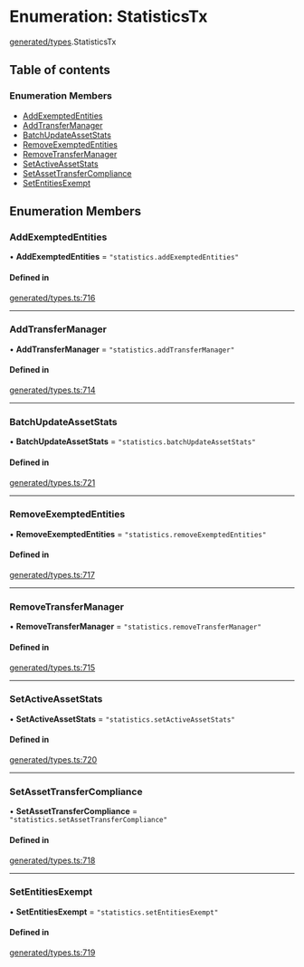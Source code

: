 # Enumeration: StatisticsTx

[generated/types](../wiki/generated.types).StatisticsTx

## Table of contents

### Enumeration Members

- [AddExemptedEntities](../wiki/generated.types.StatisticsTx#addexemptedentities)
- [AddTransferManager](../wiki/generated.types.StatisticsTx#addtransfermanager)
- [BatchUpdateAssetStats](../wiki/generated.types.StatisticsTx#batchupdateassetstats)
- [RemoveExemptedEntities](../wiki/generated.types.StatisticsTx#removeexemptedentities)
- [RemoveTransferManager](../wiki/generated.types.StatisticsTx#removetransfermanager)
- [SetActiveAssetStats](../wiki/generated.types.StatisticsTx#setactiveassetstats)
- [SetAssetTransferCompliance](../wiki/generated.types.StatisticsTx#setassettransfercompliance)
- [SetEntitiesExempt](../wiki/generated.types.StatisticsTx#setentitiesexempt)

## Enumeration Members

### AddExemptedEntities

• **AddExemptedEntities** = ``"statistics.addExemptedEntities"``

#### Defined in

[generated/types.ts:716](https://github.com/PolymeshAssociation/polymesh-sdk/blob/f8a937f04/src/generated/types.ts#L716)

___

### AddTransferManager

• **AddTransferManager** = ``"statistics.addTransferManager"``

#### Defined in

[generated/types.ts:714](https://github.com/PolymeshAssociation/polymesh-sdk/blob/f8a937f04/src/generated/types.ts#L714)

___

### BatchUpdateAssetStats

• **BatchUpdateAssetStats** = ``"statistics.batchUpdateAssetStats"``

#### Defined in

[generated/types.ts:721](https://github.com/PolymeshAssociation/polymesh-sdk/blob/f8a937f04/src/generated/types.ts#L721)

___

### RemoveExemptedEntities

• **RemoveExemptedEntities** = ``"statistics.removeExemptedEntities"``

#### Defined in

[generated/types.ts:717](https://github.com/PolymeshAssociation/polymesh-sdk/blob/f8a937f04/src/generated/types.ts#L717)

___

### RemoveTransferManager

• **RemoveTransferManager** = ``"statistics.removeTransferManager"``

#### Defined in

[generated/types.ts:715](https://github.com/PolymeshAssociation/polymesh-sdk/blob/f8a937f04/src/generated/types.ts#L715)

___

### SetActiveAssetStats

• **SetActiveAssetStats** = ``"statistics.setActiveAssetStats"``

#### Defined in

[generated/types.ts:720](https://github.com/PolymeshAssociation/polymesh-sdk/blob/f8a937f04/src/generated/types.ts#L720)

___

### SetAssetTransferCompliance

• **SetAssetTransferCompliance** = ``"statistics.setAssetTransferCompliance"``

#### Defined in

[generated/types.ts:718](https://github.com/PolymeshAssociation/polymesh-sdk/blob/f8a937f04/src/generated/types.ts#L718)

___

### SetEntitiesExempt

• **SetEntitiesExempt** = ``"statistics.setEntitiesExempt"``

#### Defined in

[generated/types.ts:719](https://github.com/PolymeshAssociation/polymesh-sdk/blob/f8a937f04/src/generated/types.ts#L719)

